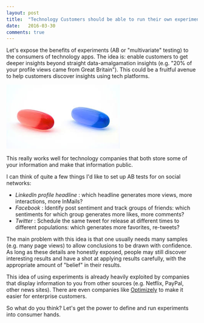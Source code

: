 ```yaml
---
layout: post
title:  "Technology Customers should be able to run their own experiments"
date:   2016-03-30
comments: true
---
```


Let's expose the benefits of experiments (AB or "multivariate" testing) to the consumers of technology apps.
The idea is: enable customers to get deeper insights beyond straight data-amalgamation insights
(e.g. "20% of your profile views came from Great Britain").
This could be a fruitful avenue to help customers discover insights using tech platforms.

![Red Pill or Blue Pill?](/images/redpill_bluepill.jpeg)


This really works well for technology companies that both store some of your information and make that information public.

I can think of quite a few things I'd like to set up AB tests for on social networks:

* _LinkedIn profile headline_ : which headline generates more views, more interactions, more InMails?
* _Facebook_ : Identify post sentiment and track groups of friends: which sentiments for which group generates more likes, more comments?
* _Twitter_ : Schedule the same tweet for release at different times to different populations: which generates more favorites, re-tweets?

The main problem with this idea is that one usually needs many samples (e.g. many page views) to allow conclusions to be drawn with confidence.
As long as these details are honestly exposed, people may still discover interesting results and have a shot at applying results carefully,
with the appropriate amount of "belief" in their results.

This idea of using experiments is already heavily exploited by companies that display information to you from other sources
 (e.g. Netflix, PayPal, other news sites). There are even companies like [Optimizely](http://optimizely.com) to make it easier for enterprise customers.

 So what do you think? Let's get the power to define and run experiments into consumer hands.

